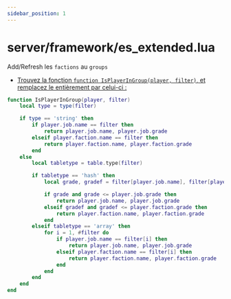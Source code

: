 ```yaml
---
sidebar_position: 1
---
```


# server/framework/es_extended.lua

Add/Refresh les `factions` au `groups`

- <p><u>Trouvez la fonction <code>function IsPlayerInGroup(player, filter)</code>, et remplacez le entièrement par celui-ci :</u></p>

```lua
function IsPlayerInGroup(player, filter)
    local type = type(filter)

    if type == 'string' then
        if player.job.name == filter then
            return player.job.name, player.job.grade
        elseif player.faction.name == filter then
            return player.faction.name, player.faction.grade
        end
    else
        local tabletype = table.type(filter)

        if tabletype == 'hash' then
            local grade, gradef = filter[player.job.name], filter[player.faction.name]

            if grade and grade <= player.job.grade then
                return player.job.name, player.job.grade
            elseif gradef and gradef <= player.faction.grade then
                return player.faction.name, player.faction.grade
            end
        elseif tabletype == 'array' then
            for i = 1, #filter do
                if player.job.name == filter[i] then
                    return player.job.name, player.job.grade
                elseif player.faction.name == filter[i] then
                    return player.faction.name, player.faction.grade
                end
            end
        end
    end
end
```